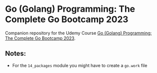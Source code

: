 # Go (Golang) Programming: The Complete Go Bootcamp 2023

Companion repository for the Udemy Course
[Go (Golang) Programming: The Complete Go Bootcamp 2023](https://www.udemy.com/course/master-go-programming-complete-golang-bootcamp/).

## Notes:

- For the `14_packages` module you might have to create a `go.work` file
